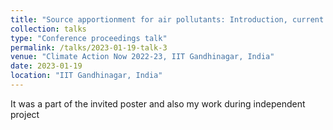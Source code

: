```yaml
---
title: "Source apportionment for air pollutants: Introduction, current status in India and way forward"
collection: talks
type: "Conference proceedings talk"
permalink: /talks/2023-01-19-talk-3
venue: "Climate Action Now 2022-23, IIT Gandhinagar, India"
date: 2023-01-19
location: "IIT Gandhinagar, India"
---
```


It was a part of the invited poster and also my work during independent project
